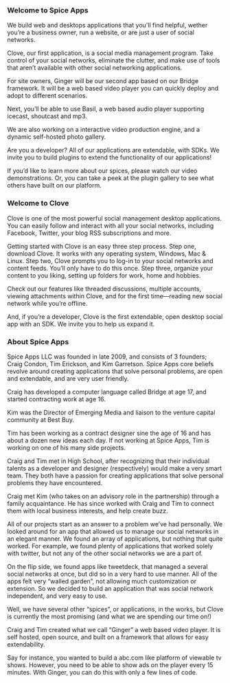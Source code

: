 ### Welcome to Spice Apps

We build web and desktops applications that you'll find helpful, wether you’re a business owner, run a website, or are just a user of social networks.

Clove, our first application, is a social media management program. Take control of your social networks, eliminate the clutter, and make use of tools that aren’t available with other social networking applications.

For site owners, Ginger will be our second app based on our Bridge framework. It will be a web based video player you can quickly deploy and adopt to different scenarios.

Next, you’ll be able to use Basil, a web based audio player supporting icecast, shoutcast and mp3.

We are also working on a interactive video production engine, and a dynamic self-hosted photo gallery.

Are you a developer? All of our applications are extendable, with SDKs. We invite you to build plugins to extend the functionality of our applications!

If you’d like to learn more about our spices, please watch our video demonstrations. Or, you can take a peek at the plugin gallery to see what others have built on our platform.


### Welcome to Clove

Clove is one of the most powerful social management desktop applications. You can easily follow and interact with all your social networks, including Facebook, Twitter, your blog RSS subscriptions and more.

Getting started with Clove is an easy three step process. Step one, download Clove. It works with any operating system, Windows, Mac & Linux. Step two, Clove prompts you to log-in to your social networks and content feeds. You’ll only have to do this once. Step three, organize your content to you liking, setting up folders for work, home and hobbies.

Check out our features like threaded discussions, multiple accounts, viewing attachments within Clove, and for the first time—reading new social network while you’re offline.

And, if you’re a developer, Clove is the first extendable, open desktop social app with an SDK. We invite you to help us expand it.


### About Spice Apps

Spice Apps LLC was founded in late 2009, and consists of 3 founders; Craig Condon, Tim Erickson, and Kim Garretson. Spice Apps core beliefs revolve around creating applications that solve personal problems, are open and extendable, and are very user friendly.

Craig has developed a computer language called Bridge at age 17, and started contracting work at age 16.

Kim was the Director of Emerging Media and liaison to the venture capital community at Best Buy.

Tim has been working as a contract designer sine the age of 16 and has about a dozen new ideas each day. If not working at Spice Apps, Tim is working on one of his many side projects.

Craig and Tim met in High School, after recognizing that their individual talents as a developer and designer (respectively) would make a very smart team. They both have a passion for creating applications that solve personal problems they have encountered.

Craig met Kim (who takes on an advisory role in the partnership) through a family acquaintance. He has since worked with Craig and Tim to connect them with local business interests, and help create buzz.

All of our projects start as an answer to a problem we’ve had personally. We looked around for an app that allowed us to manage our social networks in an elegant manner. We found an array of applications, but nothing that quite worked. For example, we found plenty of applications that worked solely with twitter, but not any of the other social networks we are a part of.

On the flip side, we found apps like tweetdeck, that managed a several social networks at once, but did so in a very hard to use manner. All of the apps felt very “walled garden”, not allowing much customization or extension. So we decided to build an application that was social network independent, and very easy to use.

Well, we have several other “spices”, or applications, in the works, but Clove is currently the most promising (and what we are spending our time on!)

Craig and Tim created what we call “Ginger” a web based video player. It is self hosted, open source, and built on a framework that allows for easy extendability.

Say for instance, you wanted to build a abc.com like platform of viewable tv shows. However, you need to be able to show ads on the player every 15 minutes. With Ginger, you can do this with only a few lines of code.
